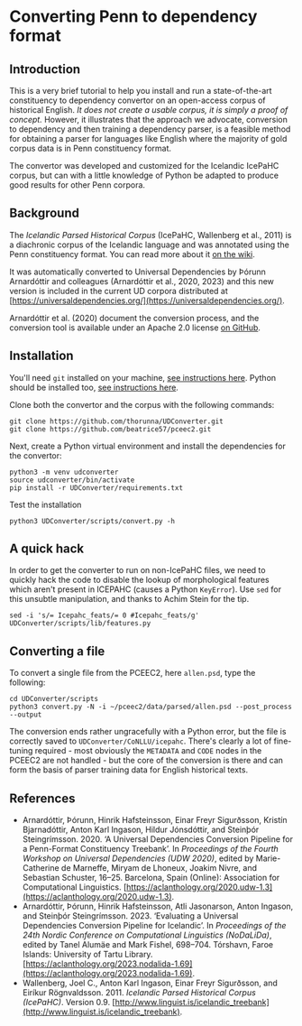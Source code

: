 # Converting Penn to dependency format

## Introduction

This is a very brief tutorial to help you install and run a state-of-the-art
constituency to dependency convertor on an open-access corpus of
historical English. *It does not create a usable corpus, it is simply a
proof of concept.* However, it illustrates that the approach we advocate,
conversion to dependency and then training a dependency parser, is a
feasible method for obtaining a parser for languages like English where
the majority of gold corpus data is in Penn constituency format.

The convertor was developed and customized for the Icelandic IcePaHC
corpus, but can with a little knowledge of Python be adapted to produce
good results for other Penn corpora.

## Background

The *Icelandic Parsed Historical Corpus* (IcePaHC, Wallenberg et al., 2011)
is a diachronic corpus of the Icelandic language and was annotated using
the Penn constituency format. You can read more about it [on the wiki](https://linguist.is/wiki/index.php?title=Icelandic_Parsed_Historical_Corpus_(IcePaHC)).

It was automatically converted to Universal Dependencies by 
Þórunn Arnardóttir and colleagues (Arnardóttir et al., 2020, 2023) and
this new version is included in the current UD corpora distributed at
[https://universaldependencies.org/](https://universaldependencies.org/).

Arnardóttir et al. (2020) document the conversion process, and the
conversion tool is available under an Apache 2.0 license [on GitHub](https://github.com/thorunna/UDConverter).

## Installation

You'll need `git` installed on your machine, [see instructions here](https://git-scm.com/book/en/v2/Getting-Started-Installing-Git).
Python should be installed too, [see instructions here](install.md).

Clone both the convertor and the corpus with the following commands:
```console
git clone https://github.com/thorunna/UDConverter.git
git clone https://github.com/beatrice57/pceec2.git
```

Next, create a Python virtual environment and install the dependencies
for the convertor:
```console
python3 -m venv udconverter
source udconverter/bin/activate
pip install -r UDConverter/requirements.txt
```

Test the installation
```console
python3 UDConverter/scripts/convert.py -h
```

## A quick hack

In order to get the converter to run on non-IcePaHC files,
we need to quickly hack the code to disable the lookup of morphological
features which aren't present in ICEPAHC (causes a Python `KeyError`).
Use `sed` for this unsubtle manipulation, and thanks to Achim Stein
for the tip.
```console
sed -i 's/= Icepahc_feats/= 0 #Icepahc_feats/g' UDConverter/scripts/lib/features.py
```

## Converting a file

To convert a single file from the PCEEC2, here `allen.psd`, type the
following:
```console
cd UDConverter/scripts
python3 convert.py -N -i ~/pceec2/data/parsed/allen.psd --post_process --output
```

The conversion ends rather ungracefully with a Python error, but the file
is correctly saved to `UDConverter/CoNLLU/icepahc`. There's clearly
a lot of fine-tuning required - most obviously the `METADATA` and `CODE`
nodes in the PCEEC2 are not handled - but the core of the conversion
is there and can form the basis of parser training data for English
historical texts.

## References

+ Arnardóttir, Þórunn, Hinrik Hafsteinsson, Einar Freyr Sigurðsson, Kristín Bjarnadóttir, Anton Karl Ingason, Hildur Jónsdóttir, and Steinþór Steingrímsson. 2020. ‘A Universal Dependencies Conversion Pipeline for a Penn-Format Constituency Treebank’. In *Proceedings of the Fourth Workshop on Universal Dependencies (UDW 2020)*, edited by Marie-Catherine de Marneffe, Miryam de Lhoneux, Joakim Nivre, and Sebastian Schuster, 16–25. Barcelona, Spain (Online): Association for Computational Linguistics. [https://aclanthology.org/2020.udw-1.3](https://aclanthology.org/2020.udw-1.3).
+ Arnardóttir, Þórunn, Hinrik Hafsteinsson, Atli Jasonarson, Anton Ingason, and Steinþór Steingrímsson. 2023. ‘Evaluating a Universal Dependencies Conversion Pipeline for Icelandic’. In *Proceedings of the 24th Nordic Conference on Computational Linguistics (NoDaLiDa)*, edited by Tanel Alumäe and Mark Fishel, 698–704. Tórshavn, Faroe Islands: University of Tartu Library. [https://aclanthology.org/2023.nodalida-1.69](https://aclanthology.org/2023.nodalida-1.69).
+ Wallenberg, Joel C., Anton Karl Ingason, Einar Freyr Sigurðsson, and Eiríkur Rögnvaldsson. 2011. *Icelandic Parsed Historical Corpus (IcePaHC)*. Version 0.9. [http://www.linguist.is/icelandic_treebank](http://www.linguist.is/icelandic_treebank).


